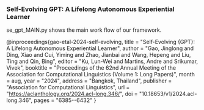 ### Self-Evolving GPT: A Lifelong Autonomous Experiential Learner

se_gpt_MAIN.py shows the main work flow of our framework.

@inproceedings{gao-etal-2024-self-evolving,
    title = "Self-Evolving {GPT}: A Lifelong Autonomous Experiential Learner",
    author = "Gao, Jinglong  and
      Ding, Xiao  and
      Cui, Yiming  and
      Zhao, Jianbai  and
      Wang, Hepeng  and
      Liu, Ting  and
      Qin, Bing",
    editor = "Ku, Lun-Wei  and
      Martins, Andre  and
      Srikumar, Vivek",
    booktitle = "Proceedings of the 62nd Annual Meeting of the Association for Computational Linguistics (Volume 1: Long Papers)",
    month = aug,
    year = "2024",
    address = "Bangkok, Thailand",
    publisher = "Association for Computational Linguistics",
    url = "https://aclanthology.org/2024.acl-long.346/",
    doi = "10.18653/v1/2024.acl-long.346",
    pages = "6385--6432"
}
